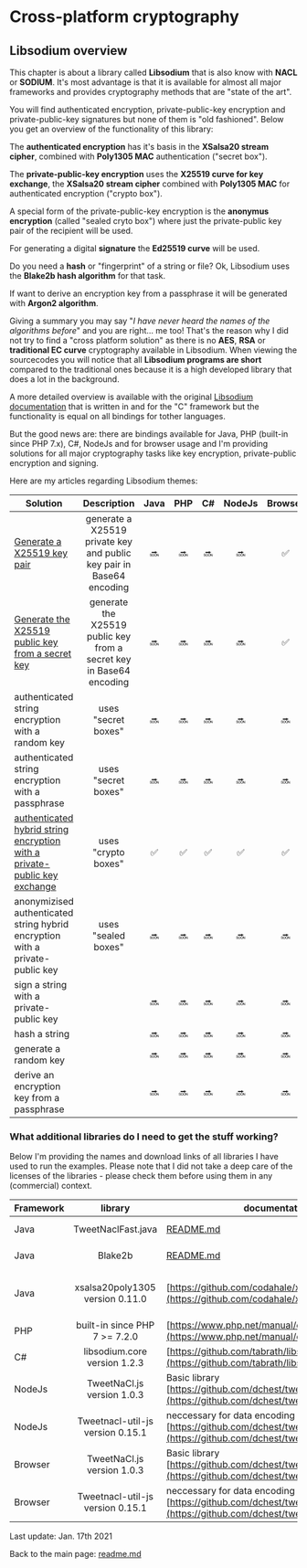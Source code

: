 # Cross-platform cryptography

## Libsodium overview

This chapter is about a library called **Libsodium** that is also know with **NACL** or **SODIUM**. It's most advantage is that it is available for almost all major frameworks and provides cryptography methods that are "state of the art".

You will find authenticated encryption, private-public-key encryption and private-public-key signatures but none of them is "old fashioned". Below you get an overview of the functionality of this library:

The **authenticated encryption** has it's basis in the **XSalsa20 stream cipher**, combined with **Poly1305 MAC** authentication ("secret box"). 

The **private-public-key encryption** uses the **X25519 curve for key exchange**, the **XSalsa20 stream cipher** combined with **Poly1305 MAC** for authenticated encryption ("crypto box").

A special form of the private-public-key encryption is the **anonymus encryption** (called "sealed cryto box") where just the private-public key pair of the recipient will be used.

For generating a digital **signature** the **Ed25519 curve** will be used.

Do you need a **hash** or "fingerprint" of a string or file? Ok, Libsodium uses the **Blake2b hash algorithm** for that task.

If want to derive an encryption key from a passphrase it will be generated with **Argon2 algorithm**.

Giving a summary you may say "*I have never heard the names of the algorithms before*" and you are right... me too! That's the reason why I did not try to find a "cross platform solution" as there is no **AES**, **RSA** or **traditional EC curve** cryptography available in Libsodium. When viewing the sourcecodes you will notice that all **Libsodium programs are short** compared to the traditional ones because it is a high developed library that does a lot in the background.

A more detailed overview is available with the original [Libsodium documentation](https://doc.libsodium.org/) that is written in and for the "C" framework but the functionality is equal on all bindings for tother languages.

But the good news are: there are bindings available for Java, PHP (built-in since PHP 7.x), C#, NodeJs and for browser usage and I'm providing solutions for all major cryptography tasks like key encryption, private-public encryption and signing.

Here are my articles regarding Libsodium themes:

| Solution | Description | Java | PHP | C# | NodeJs | Browser
| ------ | :------: | :--: |:--: |:--: |:--: |:--: |
[Generate a X25519 key pair](x25519_key_generation.md) | generate a X25519 private key and public key pair in Base64 encoding | :soon: | :soon: |  :soon: |  :soon: |  :white_check_mark: |  
[Generate the X25519 public key from a secret key](x25519_public_key_generation.md) | generate the X25519 public key from a secret key in Base64 encoding |  :soon: |  :soon: |  :soon: |  :soon: |  :white_check_mark: |  
authenticated string encryption with a random key | uses "secret boxes" | :soon: |  :soon: |  :soon: |  :soon: |  :soon: |  
authenticated string encryption with a passphrase | uses "secret boxes" | :soon: |  :soon: |  :soon: |  :soon: |  :soon: |  
[authenticated hybrid string encryption with a private-public key exchange](libsodium_cryptobox_encryption_string.md) | uses "crypto boxes" | :white_check_mark: |  :white_check_mark: |  :white_check_mark: |  :white_check_mark: |  :white_check_mark: |  
anonymizised authenticated string hybrid encryption with a private-public key | uses "sealed boxes" | :soon: |  :soon: |  :soon: |  :soon: |  :soon: |  
sign a string with a private-public key |  | :soon: |  :soon: |  :soon: |  :soon: |  :soon: | 
hash a string |  | :soon: |  :soon: |  :soon: |  :soon: |  :soon: |  
generate a random key |  | :soon: |  :soon: |  :soon: |  :soon: |  :soon: |  
derive an encryption key from a passphrase |  | :soon: |  :soon: |  :soon: |  :soon: |  :soon: |  

### What additional libraries do I need to get the stuff working?

Below I'm providing the names and download links of all libraries I have used to run the examples. Please note that I did not take a deep care of the licenses of the libraries - please check them before using them in any (commercial) context.

| Framework | library | documentation | source and download link
| ------ | :------: | -- | -- | 
| Java | TweetNaclFast.java | [README.md](https://github.com/InstantWebP2P/tweetnacl-java/blob/master/README.md)  | GitHub: [https://github.com/InstantWebP2P/tweetnacl-java](https://github.com/InstantWebP2P/tweetnacl-java/) [direct link:](https://github.com/InstantWebP2P/tweetnacl-java/blob/master/src/main/java/com/iwebpp/crypto/TweetNaclFast.java) |
| Java | Blake2b | [README.md](https://github.com/alphazero/Blake2b/blob/master/README.md) | GitHub: [https://github.com/alphazero/Blake2b](https://github.com/alphazero/Blake2b) |
| Java |  xsalsa20poly1305 version 0.11.0 |  [https://github.com/codahale/xsalsa20poly1305](https://github.com/codahale/xsalsa20poly1305)] | Github: [https://github.com/codahale/xsalsa20poly1305](https://github.com/codahale/xsalsa20poly1305)  Maven: [https://mvnrepository.com/artifact/com.codahale/xsalsa20poly1305](https://mvnrepository.com/artifact/com.codahale/xsalsa20poly1305) |
| PHP | built-in since PHP 7 >= 7.2.0 | [https://www.php.net/manual/en/book.sodium.php](https://www.php.net/manual/en/book.sodium.php) | GitHub:  [https://github.com/paragonie/pecl-libsodium-doc](https://github.com/paragonie/pecl-libsodium-doc)  |
| C# | libsodium.core version 1.2.3 | [https://github.com/tabrath/libsodium-core](https://github.com/tabrath/libsodium-core) | NuGet: [https://www.nuget.org/packages/Sodium.Core/](https://www.nuget.org/packages/Sodium.Core/) |
| NodeJs | TweetNaCl.js version 1.0.3 | Basic library  [https://github.com/dchest/tweetnacl-js](https://github.com/dchest/tweetnacl-js) | [https://github.com/dchest/tweetnacl-js](https://github.com/dchest/tweetnacl-js). |
| NodeJs | Tweetnacl-util-js version 0.15.1 | neccessary for data encoding [https://github.com/dchest/tweetnacl-util-js](https://github.com/dchest/tweetnacl-util-js) | [https://github.com/dchest/tweetnacl-util-js](https://github.com/dchest/tweetnacl-util-js)
| Browser | TweetNaCl.js version 1.0.3 | Basic library  [https://github.com/dchest/tweetnacl-js](https://github.com/dchest/tweetnacl-js) | [https://github.com/dchest/tweetnacl-js](https://github.com/dchest/tweetnacl-js). My programs are tested with  [nacl.min.js](https://github.com/dchest/tweetnacl-js/blob/master/nacl.min.js) |
| Browser | Tweetnacl-util-js version 0.15.1 | neccessary for data encoding [https://github.com/dchest/tweetnacl-util-js](https://github.com/dchest/tweetnacl-util-js) | [https://github.com/dchest/tweetnacl-util-js](https://github.com/dchest/tweetnacl-util-js) I used this file: [nacl-util.js](https://github.com/dchest/tweetnacl-util-js/blob/master/nacl-util.js)

Last update: Jan. 17th 2021

Back to the main page: [readme.md](../readme.md)

